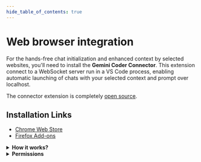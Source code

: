 ```yaml
---
hide_table_of_contents: true
---
```


# Web browser integration

For the hands-free chat initialization and enhanced context by selected websites, you'll need to install the **Gemini Coder Connector**. This extension connect to a WebSocket server run in a VS Code process, enabling automatic launching of chats with your selected context and prompt over localhost.

The connector extension is completely [open source](https://github.com/robertpiosik/gemini-coder/tree/master/packages/browser).

## Installation Links

- [Chrome Web Store](https://chromewebstore.google.com/detail/gemini-coder-connector/ljookipcanaglfaocjbgdicfbdhhjffp)
- [Firefox Add-ons](https://addons.mozilla.org/en-US/firefox/addon/gemini-coder-connector/)

<details>
<summary><strong>How it works?</strong></summary>

The browser connector maintains a persistent WebSocket connection with your VS Code instance, enabling real-time communication between the two:

1. **Connection establishment**: The extension automatically attempts to connect to the local WebSocket server running in VS Code managed process on port `55155`.
2. **Secure communication**: The connection uses security tokens to validate and authenticate communication between your browser and VS Code.
3. **Automatic reconnection**: Whenever you reopen the editor, the connection is up instantly.

When you select context, enter instruction and submit, the web browser receives message and opens a new tab with the preset-defined chatbot (or multiple chatbots if you select more presets to open by default), inserts the message and submits hands-free.

</details>

<details>
<summary><strong>Permissions</strong></summary>

The extension needs only these basic permissions:

### Selected URLs

The extension injects a [context script](https://github.com/robertpiosik/gemini-coder/blob/master/packages/browser/src/content-scripts/send-prompt-content-script.ts) for chat initialization in supported chatbots:

- https://gemini.google.com/app
- https://aistudio.google.com/prompts/new_chat
- https://chatgpt.com/
- https://chat.deepseek.com/
- https://github.com/copilot
- https://claude.ai/new
- https://chat.mistral.ai/chat
- https://grok.com/
- https://huggingface.co/chat/
- http://openwebui/

### Storage

Used to temporarily store the message (context and prompt) for the injected [context script](https://github.com/robertpiosik/gemini-coder/blob/master/packages/browser/src/content-scripts/send-prompt-content-script.ts) to use.

### Alarms

(Chrome only) Used for keeping the WebSocket connection in the extension's service worker alive.

</details>
